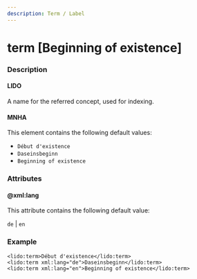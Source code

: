 ```yaml
---
description: Term / Label
---
```


# term \[Beginning of existence]

### Description

#### LIDO

A name for the referred concept, used for indexing.

#### MNHA

This element contains the following default values:

* `Début d'existence`
* `Daseinsbeginn`
* `Beginning of existence`

### Attributes

#### @xml:lang

This attribute contains the following default value:

`de` | `en`

### Example

```markup
<lido:term>Début d'existence</lido:term>
<lido:term xml:lang="de">Daseinsbeginn</lido:term>
<lido:term xml:lang="en">Beginning of existence</lido:term>
```
